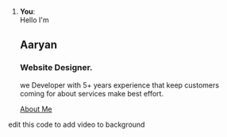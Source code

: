 1. **You**: <!---------Home Section--------------->
	<section class="home" id="home">
		<div class="home-text">
			<div class="slide">
				<span class="one">Hello</span>
				<span class="two">I'm</span>
			</div>
			<h1>Aaryan</h1>
			<h3>Website <span>Designer.</span></h3>
			<p>we Developer with 5+ years experience that keep customers <br> coming for about services make best effort.</p>
			<div class="button">
				<a href="#" class="btn">About Me</a>
			</div>
		</div>
	</section>

edit this code to add video to background 